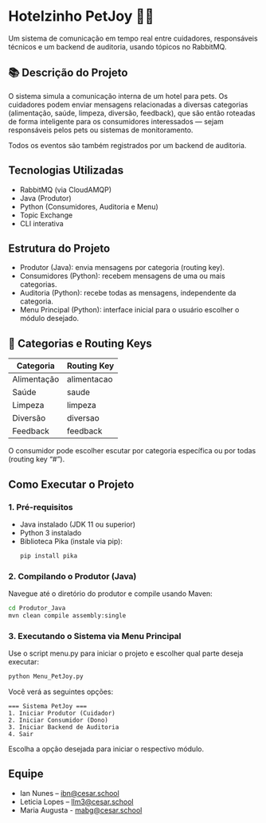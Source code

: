 # Hotelzinho PetJoy 🐶🐱  
Um sistema de comunicação em tempo real entre cuidadores, responsáveis técnicos e um backend de auditoria, usando tópicos no RabbitMQ.

## 📚 Descrição do Projeto  
O sistema simula a comunicação interna de um hotel para pets. Os cuidadores podem enviar mensagens relacionadas a diversas categorias (alimentação, saúde, limpeza, diversão, feedback), que são então roteadas de forma inteligente para os consumidores interessados — sejam responsáveis pelos pets ou sistemas de monitoramento.

Todos os eventos são também registrados por um backend de auditoria.

## Tecnologias Utilizadas  
- RabbitMQ (via CloudAMQP)  
- Java (Produtor)  
- Python (Consumidores, Auditoria e Menu)  
- Topic Exchange  
- CLI interativa  

## Estrutura do Projeto  
- Produtor (Java): envia mensagens por categoria (routing key).  
- Consumidores (Python): recebem mensagens de uma ou mais categorias.  
- Auditoria (Python): recebe todas as mensagens, independente da categoria.  
- Menu Principal (Python): interface inicial para o usuário escolher o módulo desejado.

## 📌 Categorias e Routing Keys

| Categoria    | Routing Key     |
|--------------|------------------|
| Alimentação  | alimentacao      |
| Saúde        | saude            |
| Limpeza      | limpeza          |
| Diversão     | diversao         |
| Feedback     | feedback         |

O consumidor pode escolher escutar por categoria específica ou por todas (routing key “#”).

## Como Executar o Projeto

### 1. Pré-requisitos  
- Java instalado (JDK 11 ou superior)  
- Python 3 instalado  
- Biblioteca Pika (instale via pip):  
  ```bash
  pip install pika
  ```

### 2. Compilando o Produtor (Java)  
Navegue até o diretório do produtor e compile usando Maven:

```bash
cd Produtor_Java
mvn clean compile assembly:single
```

### 3. Executando o Sistema via Menu Principal  
Use o script menu.py para iniciar o projeto e escolher qual parte deseja executar:

```bash
python Menu_PetJoy.py
```

Você verá as seguintes opções:

```
=== Sistema PetJoy ===
1. Iniciar Produtor (Cuidador)
2. Iniciar Consumidor (Dono)
3. Iniciar Backend de Auditoria
4. Sair
```

Escolha a opção desejada para iniciar o respectivo módulo.

## Equipe  
- Ian Nunes – ibn@cesar.school  
- Leticia Lopes – llm3@cesar.school  
- Maria Augusta - mabg@cesar.school  
